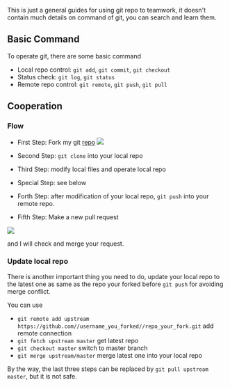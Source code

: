 This is just a general guides for using git repo to teamwork, it doesn't contain  much details on command of git, you can search and learn them.

## Basic Command

To operate git, there are some basic command
 
 - Local repo control: `git add`, `git commit`, `git checkout`
 - Status check: `git log`, `git status`
 - Remote repo control: `git remote`, `git push`, `git pull`
 
## Cooperation

### Flow
 
 - First Step: Fork my git [repo](https://github.com/luckybuzhi/COMP9321_Ass3_PropertyPricePrediction)
 ![](https://ws1.sinaimg.cn/large/006tNbRwly1fvv27beqa4j30s2042mxq.jpg)
 
 - Second Step: `git clone` into your local repo
 - Third Step: modify local files and operate local repo
 - Special Step: see below   
 - Forth Step: after modification of your local repo, `git push` into your remote repo.
 - Fifth Step: Make a new pull request
 
 ![](https://ws4.sinaimg.cn/large/006tNbRwly1fvv2dyadouj30rq07cgmk.jpg)
 
 and I will check and merge your request.
 
 ### Update local repo
 
There is another important thing you need to do, update your local repo to the latest one as same as the repo your forked before `git push` for avoiding merge conflict.

You can use 

 - `git remote add upstream https://github.com//username_you_forked//repo_your_fork.git` add remote connection
 - `git fetch upstream master` get latest repo
 - `git checkout master` switch to master branch
 - `git merge upstream/master` merge latest one into your local repo

By the way, the last three steps can be replaced by `git pull upstream master`, but it is not safe.

 
 
